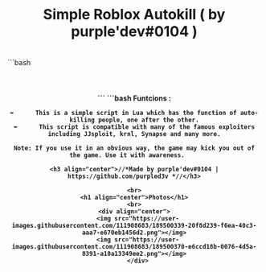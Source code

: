 <br>
<h1 align="center">Simple Roblox Autokill ( by purple'dev#0104 )</h1>
<br>
```bash
<h4 align = "center"> 
<br>
<br>
  ```
```bash
Funtcions : 

    ➥      This is a simple script in Lua which has the function of auto-killing people, one after the other.
    ➥      This script is compatible with many of the famous exploiters including JJsploit, krnl, Synapse and many more.
    
    Note: If you use it in an obvious way, the game may kick you out of the game. Use it with awareness.    
```
<h3 align="center">//*Made by purple'dev#0104 | https://github.com/purpled3v *//</h3>

<br>
<h1 align="center">Photos</h1>
<br>
<div align="center">
  <img src="https://user-images.githubusercontent.com/111908683/189500339-20f8d239-f6ea-40c3-aaa7-e670eb1456d2.png"></img>
  <img src="https://user-images.githubusercontent.com/111908683/189500370-e6ccd18b-0076-4d5a-8391-a10a13349ee2.png"></img>
  </div>




